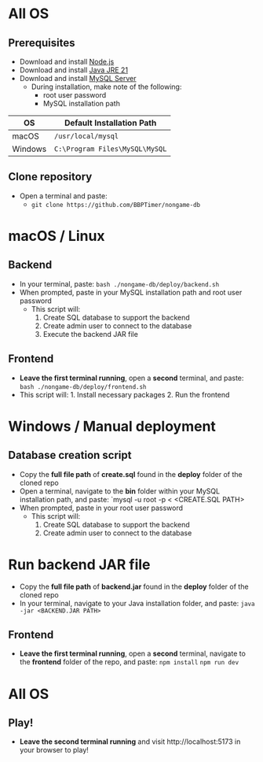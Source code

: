 # All OS
## Prerequisites
* Download and install [Node.js](https://nodejs.org/en/download)
* Download and install [Java JRE 21](https://adoptium.net/temurin/releases/?arch=any&version=21&os=any)
* Download and install [MySQL Server](https://dev.mysql.com/downloads/mysql)
	* During installation, make note of the following:
		* root user password
		* MySQL installation path

| OS      | Default Installation Path      |
| ------- | ------------------------------ |
| macOS   | `/usr/local/mysql`             |
| Windows | `C:\Program Files\MySQL\MySQL` |

## Clone repository
* Open a terminal and paste:
	* `git clone https://github.com/BBPTimer/nongame-db`
# macOS / Linux
## Backend
* In your terminal, paste:
	`bash ./nongame-db/deploy/backend.sh`
* When prompted, paste in your MySQL installation path and root user password
	* This script will:
		1. Create SQL database to support the backend
		2. Create admin user to connect to the database
		3. Execute the backend JAR file
## Frontend
* **Leave the first terminal running**, open a **second** terminal, and paste:
	`bash ./nongame-db/deploy/frontend.sh`
* This script will:
		1. Install necessary packages
		2. Run the frontend
# Windows / Manual deployment
## Database creation script
* Copy the **full file path** of **create.sql** found in the **deploy** folder of the cloned repo
* Open a terminal, navigate to the **bin** folder within your MySQL installation path, and paste:
	`mysql -u root -p < <CREATE.SQL PATH>
* When prompted, paste in your root user password
	* This script will:
		1. Create SQL database to support the backend
		2. Create admin user to connect to the database
# Run backend JAR file
* Copy the **full file path** of **backend.jar** found in the **deploy** folder of the cloned repo
* In your terminal, navigate to your Java installation folder, and paste:
	`java -jar <BACKEND.JAR PATH>`
## Frontend
* **Leave the first terminal running**, open a **second** terminal, navigate to the **frontend** folder of the repo, and paste:
	`npm install`
	`npm run dev`
# All OS
## Play!
* **Leave the second terminal running** and visit http://localhost:5173 in your browser to play!